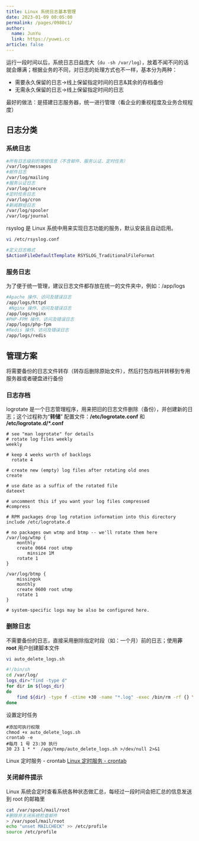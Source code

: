 ```yaml
---
title: Linux 系统日志基本管理
date: 2023-01-09 00:05:00
permalink: /pages/0980c1/
author: 
  name: JunYu
  link: https://yuwei.cc
article: false
---
```

运行一段时间以后，系统日志日益庞大（`du -sh /var/log`），放着不闻不问的话就会爆满；根据业务的不同，对日志的处理方式也不一样，基本分为两种：

- 需要永久保留的日志->线上保留指定时间的日志&其余的存档备份
- 无需永久保留的日志->线上保留指定时间的日志

最好的做法：是搭建日志服务器，统一进行管理（看企业的重视程度及业务合规程度）
## 日志分类
### 系统日志
```bash
#所有日志级别的常规信息（不含邮件、服务认证、定时任务）
/var/log/messages
#邮件日志
/var/log/mailing
#服务认证日志
/var/log/secure
#定时任务日志
/var/log/cron
#新闻群组日志
/var/log/spooler
/var/log/journal
```
rsyslog 是 Linux 系统中用来实现日志功能的服务，默认安装且自动启用。
```bash
vi /etc/rsyslog.conf

#定义日志格式
$ActionFileDefaultTemplate RSYSLOG_TraditionalFileFormat
```
### 服务日志
为了便于统一管理，建议日志文件都存放在统一的文件夹中，例如：/app/logs
```bash
#Apache 操作、访问及错误日志
/app/logs/httpd
 #Nginx 操作、访问及错误日志
/app/logs/nginx
#PHP-FPM 操作、访问及错误日志
/app/logs/php-fpm
#Redis 操作、访问及错误日志
/app/logs/redis
```
## 管理方案
将需要备份的日志文件转存（转存后删除原始文件），然后打包存档并转移到专用服务器或者硬盘进行备份
### 日志存档
logrotate 是一个日志管理程序，用来把旧的日志文件删除（备份），并创建新的日志；这个过程称为“**转储**”
配置文件：**/etc/logrotate.conf** 和 **/etc/logrotate.d/*.conf**
```basic
# see "man logrotate" for details
# rotate log files weekly
weekly

# keep 4 weeks worth of backlogs
  rotate 4

# create new (empty) log files after rotating old ones
create

# use date as a suffix of the rotated file
dateext

# uncomment this if you want your log files compressed
#compress

# RPM packages drop log rotation information into this directory
include /etc/logrotate.d

# no packages own wtmp and btmp -- we'll rotate them here
/var/log/wtmp {
    monthly
    create 0664 root utmp
        minsize 1M
    rotate 1
}

/var/log/btmp {
    missingok
    monthly
    create 0600 root utmp
    rotate 1
}

# system-specific logs may be also be configured here.
```
### 删除日志
不需要备份的日志，直接采用删除指定时段（如：一个月）前的日志；使用**非** **root** 用户创建脚本文件
```bash
vi auto_delete_logs.sh

#!/bin/sh
cd /var/log/
logs_dir="find -type d"
for dir in ${logs_dir}
do
    find ${dir} -type f -ctime +30 -name "*.log" -exec /bin/rm -rf {} \;
done
```
设置定时任务
```basic
#添加可执行权限
chmod +x auto_delete_logs.sh
crontab -e
#每月 1 号 23:30 执行
30 23 1 * *  /app/temp/auto_delete_logs.sh >/dev/null 2>&1
```
Linux 定时服务 - crontab 
[Linux 定时服务 - crontab](https://www.yuque.com/kb/devops/uyplst?view=doc_embed)

### 关闭邮件提示
Linux 系统会定时查看系统各种状态做汇总，每经过一段时间会把汇总的信息发送到 root 的邮箱里
```bash
cat /var/spool/mail/root
#删除并关闭系统检查邮件
> /var/spool/mail/root 
echo "unset MAILCHECK" >> /etc/profile
source /etc/profile
```